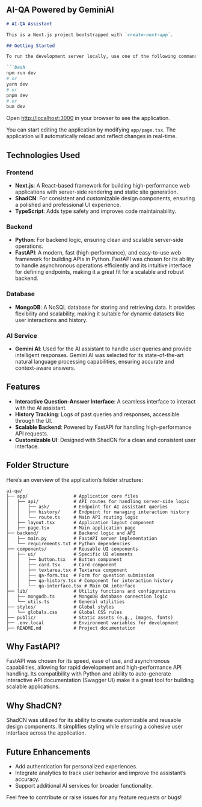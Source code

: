 ## AI-QA Powered by GeminiAI
```markdown
# AI-QA Assistant

This is a Next.js project bootstrapped with `create-next-app`.

## Getting Started

To run the development server locally, use one of the following commands:

```bash
npm run dev
# or
yarn dev
# or
pnpm dev
# or
bun dev
```

Open [http://localhost:3000](http://localhost:3000) in your browser to see the application.

You can start editing the application by modifying `app/page.tsx`. The application will automatically reload and reflect changes in real-time.

## Technologies Used

### Frontend

- **Next.js**: A React-based framework for building high-performance web applications with server-side rendering and static site generation.
- **ShadCN**: For consistent and customizable design components, ensuring a polished and professional UI experience.
- **TypeScript**: Adds type safety and improves code maintainability.

### Backend

- **Python**: For backend logic, ensuring clean and scalable server-side operations.
- **FastAPI**: A modern, fast (high-performance), and easy-to-use web framework for building APIs in Python. FastAPI was chosen for its ability to handle asynchronous operations efficiently and its intuitive interface for defining endpoints, making it a great fit for a scalable and robust backend.

### Database

- **MongoDB**: A NoSQL database for storing and retrieving data. It provides flexibility and scalability, making it suitable for dynamic datasets like user interactions and history.

### AI Service

- **Gemini AI**: Used for the AI assistant to handle user queries and provide intelligent responses. Gemini AI was selected for its state-of-the-art natural language processing capabilities, ensuring accurate and context-aware answers.

## Features

- **Interactive Question-Answer Interface**: A seamless interface to interact with the AI assistant.
- **History Tracking**: Logs of past queries and responses, accessible through the UI.
- **Scalable Backend**: Powered by FastAPI for handling high-performance API requests.
- **Customizable UI**: Designed with ShadCN for a clean and consistent user interface.

## Folder Structure

Here’s an overview of the application’s folder structure:

```
ai-qa/
├── app/                 # Application core files
│   ├── api/             # API routes for handling server-side logic
│   │   ├── ask/         # Endpoint for AI assistant queries
│   │   ├── history/     # Endpoint for managing interaction history
│   │   └── route.ts     # Main API routing logic
│   ├── layout.tsx       # Application layout component
│   ├── page.tsx         # Main application page
├── backend/             # Backend logic and API
│   ├── main.py          # FastAPI server implementation
│   └── requirements.txt # Python dependencies
├── components/          # Reusable UI components
│   ├── ui/              # Specific UI elements
│   │   ├── button.tsx   # Button component
│   │   ├── card.tsx     # Card component
│   │   ├── textarea.tsx # Textarea component
│   │   ├── qa-form.tsx  # Form for question submission
│   │   ├── qa-history.tsx # Component for interaction history
│   │   └── qa-interface.tsx # Main QA interface
├── lib/                 # Utility functions and configurations
│   ├── mongodb.ts       # MongoDB database connection logic
│   └── utils.ts         # General utilities
├── styles/              # Global styles
│   └── globals.css      # Global CSS rules
├── public/              # Static assets (e.g., images, fonts)
├── .env.local           # Environment variables for development
├── README.md            # Project documentation
```

## Why FastAPI?

FastAPI was chosen for its speed, ease of use, and asynchronous capabilities, allowing for rapid development and high-performance API handling. Its compatibility with Python and ability to auto-generate interactive API documentation (Swagger UI) make it a great tool for building scalable applications.

## Why ShadCN?

ShadCN was utilized for its ability to create customizable and reusable design components. It simplifies styling while ensuring a cohesive user interface across the application.

## Future Enhancements

- Add authentication for personalized experiences.
- Integrate analytics to track user behavior and improve the assistant’s accuracy.
- Support additional AI services for broader functionality.

Feel free to contribute or raise issues for any feature requests or bugs!
```

